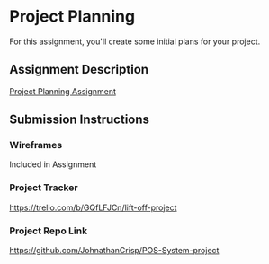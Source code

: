 # Project Planning
For this assignment, you'll create some initial plans for your project.

## Assignment Description
[Project Planning Assignment](https://education.launchcode.org/liftoff/modules/assignments/project-planning)

## Submission Instructions

### Wireframes

Included in Assignment
### Project Tracker

https://trello.com/b/GQfLFJCn/lift-off-project

### Project Repo Link

https://github.com/JohnathanCrisp/POS-System-project
